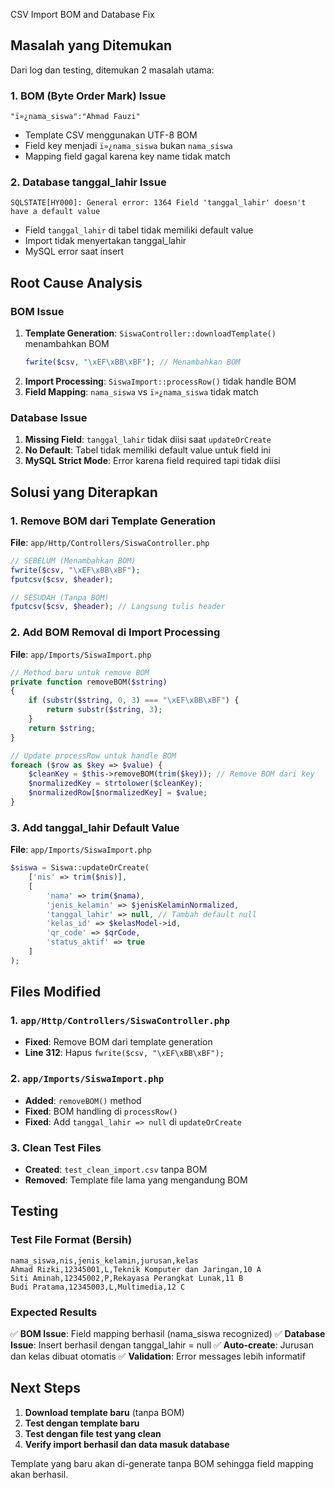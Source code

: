  CSV Import BOM and Database Fix

## Masalah yang Ditemukan

Dari log dan testing, ditemukan 2 masalah utama:

### 1. **BOM (Byte Order Mark) Issue**
```
"ï»¿nama_siswa":"Ahmad Fauzi" 
```
- Template CSV menggunakan UTF-8 BOM
- Field key menjadi `ï»¿nama_siswa` bukan `nama_siswa`
- Mapping field gagal karena key name tidak match

### 2. **Database tanggal_lahir Issue**
```
SQLSTATE[HY000]: General error: 1364 Field 'tanggal_lahir' doesn't have a default value
```
- Field `tanggal_lahir` di tabel tidak memiliki default value
- Import tidak menyertakan tanggal_lahir
- MySQL error saat insert

## Root Cause Analysis

### BOM Issue
1. **Template Generation**: `SiswaController::downloadTemplate()` menambahkan BOM
   ```php
   fwrite($csv, "\xEF\xBB\xBF"); // Menambahkan BOM
   ```
2. **Import Processing**: `SiswaImport::processRow()` tidak handle BOM
3. **Field Mapping**: `nama_siswa` vs `ï»¿nama_siswa` tidak match

### Database Issue
1. **Missing Field**: `tanggal_lahir` tidak diisi saat `updateOrCreate`
2. **No Default**: Tabel tidak memiliki default value untuk field ini
3. **MySQL Strict Mode**: Error karena field required tapi tidak diisi

## Solusi yang Diterapkan

### 1. Remove BOM dari Template Generation

**File**: `app/Http/Controllers/SiswaController.php`

```php
// SEBELUM (Menambahkan BOM)
fwrite($csv, "\xEF\xBB\xBF");
fputcsv($csv, $header);

// SESUDAH (Tanpa BOM)
fputcsv($csv, $header); // Langsung tulis header
```

### 2. Add BOM Removal di Import Processing

**File**: `app/Imports/SiswaImport.php`

```php
// Method baru untuk remove BOM
private function removeBOM($string)
{
    if (substr($string, 0, 3) === "\xEF\xBB\xBF") {
        return substr($string, 3);
    }
    return $string;
}

// Update processRow untuk handle BOM
foreach ($row as $key => $value) {
    $cleanKey = $this->removeBOM(trim($key)); // Remove BOM dari key
    $normalizedKey = strtolower($cleanKey);
    $normalizedRow[$normalizedKey] = $value;
}
```

### 3. Add tanggal_lahir Default Value

**File**: `app/Imports/SiswaImport.php`

```php
$siswa = Siswa::updateOrCreate(
    ['nis' => trim($nis)],
    [
        'nama' => trim($nama),
        'jenis_kelamin' => $jenisKelaminNormalized,
        'tanggal_lahir' => null, // Tambah default null
        'kelas_id' => $kelasModel->id,
        'qr_code' => $qrCode,
        'status_aktif' => true
    ]
);
```

## Files Modified

### 1. `app/Http/Controllers/SiswaController.php`
- **Fixed**: Remove BOM dari template generation
- **Line 312**: Hapus `fwrite($csv, "\xEF\xBB\xBF");`

### 2. `app/Imports/SiswaImport.php`
- **Added**: `removeBOM()` method
- **Fixed**: BOM handling di `processRow()`
- **Fixed**: Add `tanggal_lahir => null` di `updateOrCreate`

### 3. Clean Test Files
- **Created**: `test_clean_import.csv` tanpa BOM
- **Removed**: Template file lama yang mengandung BOM

## Testing

### Test File Format (Bersih)
```csv
nama_siswa,nis,jenis_kelamin,jurusan,kelas
Ahmad Rizki,12345001,L,Teknik Komputer dan Jaringan,10 A
Siti Aminah,12345002,P,Rekayasa Perangkat Lunak,11 B
Budi Pratama,12345003,L,Multimedia,12 C
```

### Expected Results
✅ **BOM Issue**: Field mapping berhasil (nama_siswa recognized)
✅ **Database Issue**: Insert berhasil dengan tanggal_lahir = null
✅ **Auto-create**: Jurusan dan kelas dibuat otomatis
✅ **Validation**: Error messages lebih informatif

## Next Steps

1. **Download template baru** (tanpa BOM)
2. **Test dengan template baru**
3. **Test dengan file test yang clean**
4. **Verify import berhasil dan data masuk database**

Template yang baru akan di-generate tanpa BOM sehingga field mapping akan berhasil.
